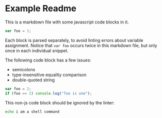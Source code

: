 # Example Readme

This is a markdown file with some javascript code blocks in it.

```js
var foo = 1;
```

Each block is parsed separately, to avoid linting errors about variable
assignment. Notice that `var foo` occurs twice in this markdown file,
but only once in each individual snippet.

The following code block has a few issues:

- semicolons
- type-insensitive equality comparison
- double-quoted string

```javascript
var foo = 2;
if (foo == 1) console.log("foo is one");
```

This non-js code block should be ignored by the linter:

```sh
echo i am a shell command
```
